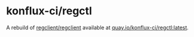 # konflux-ci/regctl

A rebuild of [regclient/regclient](https://github.com/regclient/regclient) available at [quay.io/konflux-ci/regctl:latest](https://quay.io/konflux-ci/regctl).
